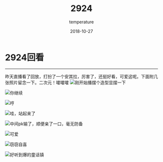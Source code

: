 ﻿---
layout: post
title: '2924'
date: 2018-10-27
author: temperature
color: '#e6cde3'
cover: 'http://47.95.121.201/uploads/jekyll/wener2.jpg'
tags: mood 2924
---

# 2924回看


----------


 昨天直播看了回放，打扮了一个安其拉，厉害了，还挺好看，可爱这呢。下面附几张照片留念一下。二次元！嚯嚯嚯
 ![刚开始播摆个造型显摆一下][1]
 


![你继续][2]


![哼][3]


![哇，站起来了][4]


![中间pk输了，顺便亲了一口，毫无防备][5]


![可爱][6]


![窃窃自喜][7]


![好听到爆的童话镇][8]


  [1]: http://47.95.121.201/uploads/jekyll/yy1.jpg
  [2]: http://47.95.121.201/uploads/jekyll/yy2.jpg
  [3]: http://47.95.121.201/uploads/jekyll/yy3.jpg
  [4]: http://47.95.121.201/uploads/jekyll/yy4.jpg
  [5]: http://47.95.121.201/uploads/jekyll/yy5.jpg
  [6]: http://47.95.121.201/uploads/jekyll/yy6.jpg
  [7]: http://47.95.121.201/uploads/jekyll/yy7.jpg
  [8]: http://47.95.121.201/uploads/jekyll/yy8.jpg